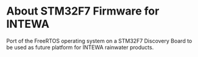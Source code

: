 About STM32F7 Firmware for INTEWA
=================================
Port of the FreeRTOS operating system on a STM32F7 Discovery Board to be used as future platform for INTEWA rainwater products.
